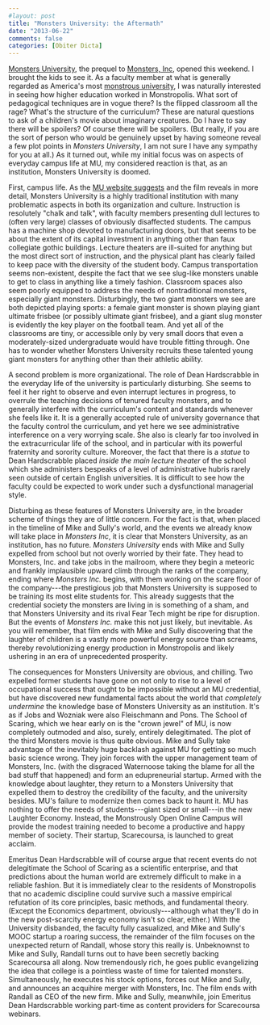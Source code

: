 ```yaml
---
#layout: post
title: "Monsters University: the Aftermath"
date: "2013-06-22"
comments: false
categories: [Obiter Dicta]
---
```


[Monsters University](http://monstersuniversity.com/edu/), the prequel to [Monsters, Inc](http://disney.go.com/monstersinc/index.html), opened this weekend. I brought the kids to see it. As a faculty member at what is generally regarded as America's most [monstrous university](http://duke.edu), I was naturally interested in seeing how higher education worked in Monstropolis. What sort of pedagogical techniques are in vogue there? Is the flipped classroom all the rage? What's the structure of the curriculum? These are natural questions to ask of a children's movie about imaginary creatures. Do I have to say there will be spoilers? Of course there will be spoilers. (But really, if you are the sort of person who would be genuinely upset by having someone reveal a few plot points in *Monsters University*, I am not sure I have any sympathy for you at all.) As it turned out, while my initial focus was on aspects of everyday campus life at MU, my considered reaction is that, as an institution, Monsters University is doomed.

First, campus life. As the [MU website suggests](http://monstersuniversity.com/edu/) and the film reveals in more detail, Monsters University is a highly traditional institution with many problematic aspects in both its organization and culture. Instruction is resolutely "chalk and talk", with faculty members presenting dull lectures to (often very large) classes of obviously disaffected students. The campus has a machine shop devoted to manufacturing doors, but that seems to be about the extent of its capital investment in anything other than faux collegiate gothic buildings. Lecture theaters are ill-suited for anything but the most direct sort of instruction, and the physical plant has clearly failed to keep pace with the diversity of the student body. Campus transportation seems non-existent, despite the fact that we see slug-like monsters unable to get to class in anything like a timely fashion. Classroom spaces also seem poorly equipped to address the needs of nontraditional monsters, especially giant monsters. Disturbingly, the two giant monsters we see are both depicted playing sports: a female giant monster is shown playing giant ultimate frisbee (or possibly ultimate giant frisbee), and a giant slug monster is evidently the key player on the football team. And yet all of the classrooms are tiny, or accessible only by very small doors that even a moderately-sized undergraduate would have trouble fitting through. One has to wonder whether Monsters University recruits these talented young giant monsters for anything other than their athletic ability.

A second problem is more organizational. The role of Dean Hardscrabble in the everyday life of the university is particularly disturbing. She seems to feel it her right to observe and even interrupt lectures in progress, to overrule the teaching decisions of tenured faculty monsters, and to generally interfere with the curriculum's content and standards whenever she feels like it. It is a generally accepted rule of university governance that the faculty control the curriculum, and yet here we see administrative interference on a very worrying scale. She also is clearly far too involved in the extracurricular life of the school, and in particular with its powerful fraternity and sorority culture. Moreover, the fact that there is a *statue* to Dean Hardscrabble placed *inside the main lecture theater* of the school which she administers bespeaks of a level of administrative hubris rarely seen outside of certain English universities. It is difficult to see how the faculty could be expected to work under such a dysfunctional managerial style.

Disturbing as these features of Monsters University are, in the broader scheme of things they are of little concern. For the fact is that, when placed in the timeline of Mike and Sully's world, and the events we already know will take place in *Monsters Inc*, it is clear that Monsters University, as an institution, has no future. *Monsters University* ends with Mike and Sully expelled from school but not overly worried by their fate. They head to Monsters, Inc. and take jobs in the mailroom, where they begin a meteoric and frankly implausible upward climb through the ranks of the company, ending where *Monsters Inc.* begins, with them working on the scare floor of the company---the prestigious job that Monsters University is supposed to be training its most elite students for. This already suggests that the credential society the monsters are living in is something of a sham, and that Monsters University and its rival Fear Tech might be ripe for disruption. But the events of *Monsters Inc.* make this not just likely, but inevitable. As you will remember, that film ends with Mike and Sully discovering that the laughter of children is a vastly more powerful energy source than screams, thereby revolutionizing energy production in Monstropolis and likely ushering in an era of unprecedented prosperity.

The consequences for Monsters University are obvious, and chilling. Two expelled former students have gone on not only to rise to a level of occupational success that ought to be impossible without an MU credential, but have discovered new fundamental facts about the world that *completely undermine* the knowledge base of Monsters University as an institution. It's as if Jobs and Wozniak were also Fleischmann and Pons. The School of Scaring, which we hear early on is the "crown jewel" of MU, is now completely outmoded and also, surely, entirely delegitimated. The plot of the third Monsters movie is thus quite obvious. Mike and Sully take advantage of the inevitably huge backlash against MU for getting so much basic science wrong. They join forces with the upper management team of Monsters, Inc. (with the disgraced Waternoose taking the blame for all the bad stuff that happened) and form an edupreneurial startup. Armed with the knowledge about laughter, they return to a Monsters University that expelled them to destroy the credibility of the faculty, and the university besides. MU's failure to modernize then comes back to haunt it. MU has nothing to offer the needs of students---giant sized or small---in the new Laughter Economy. Instead, the Monstrously Open Online Campus will provide the modest training needed to become a productive and happy member of society. Their startup, Scarecoursa, is launched to great acclaim. 

Emeritus Dean Hardscrabble will of course argue that recent events do not delegitimate the School of Scaring as a scientific enterprise, and that predictions about the human world are extremely difficult to make in a reliable fashion. But it is immediately clear to the residents of Monstropolis that no academic discipline could survive such a massive empirical refutation of its core principles, basic methods, and fundamental theory. (Except the Economics department, obviously---although what they'll do in the new post-scarcity energy economy isn't so clear, either.) With the University disbanded, the faculty fully casualized, and Mike and Sully's MOOC startup a roaring success, the remainder of the film focuses on the unexpected return of Randall, whose story this really is. Unbeknownst to Mike and Sully, Randall turns out to have been secretly backing Scarecoursa all along. Now tremendously rich, he goes public evangelizing the idea that college is a pointless waste of time for talented monsters. Simultaneously, he executes his stock options, forces out Mike and Sully, and announces an acquihire merger with Monsters, Inc. The film ends with Randall as CEO of the new firm. Mike and Sully, meanwhile, join Emeritus Dean Hardscrabble working part-time as content providers for Scarecoursa webinars. 
